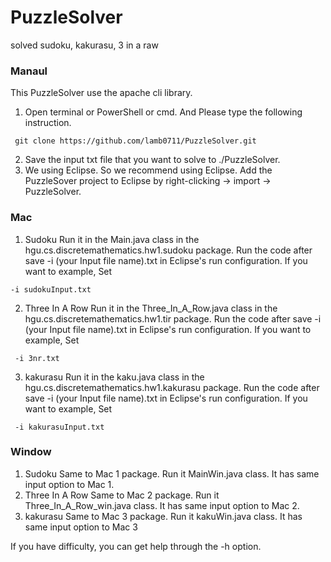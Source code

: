 # PuzzleSolver
solved sudoku, kakurasu, 3 in a raw

### Manaul
This PuzzleSolver use the apache cli library.

1.	Open terminal or  PowerShell or cmd. And Please type the following instruction.
<pre><code> git clone https://github.com/lamb0711/PuzzleSolver.git </code></pre>
2.	Save the input txt file that you want to solve to ./PuzzleSolver.
3.	We using Eclipse. So we recommend using Eclipse.
Add the PuzzleSover project to Eclipse by right-clicking -> import -> PuzzleSolver.

### Mac
1. Sudoku
Run it in the Main.java class in the hgu.cs.discretemathematics.hw1.sudoku package.
Run the code after save -i (your Input file name).txt in Eclipse's run configuration.
If you want to example, Set
<pre><code>-i sudokuInput.txt </code></pre>

2.  Three In A Row
Run it in the Three_In_A_Row.java class in the hgu.cs.discretemathematics.hw1.tir package.
Run the code after save -i (your Input file name).txt in Eclipse's run configuration.
If you want to example, Set
<pre><code> -i 3nr.txt </code></pre>

3.  kakurasu
Run it in the kaku.java class in the hgu.cs.discretemathematics.hw1.kakurasu package.
Run the code after save -i (your Input file name).txt in Eclipse's run configuration.
If you want to example, Set
<pre><code> -i kakurasuInput.txt </code></pre>

### Window
1. Sudoku
Same to Mac 1 package. Run it MainWin.java class. It has same input option to Mac 1.
2. Three In A Row
Same to Mac 2 package. Run it Three_In_A_Row_win.java class. It has same input option to Mac 2.
3. kakurasu
Same to Mac 3 package. Run it kakuWin.java class. It has same input option to Mac 3

If you have difficulty, you can get help through the -h option.
